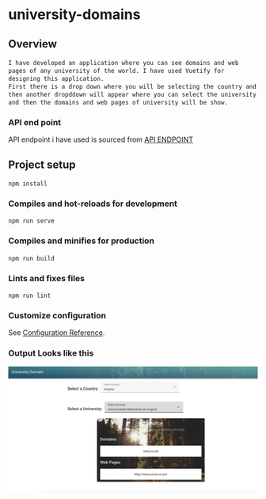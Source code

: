 # university-domains

## Overview
 ```
I have developed an application where you can see domains and web pages of any university of the world. I have used Vuetify for designing this application.
First there is a drop down where you will be selecting the country and then another dropddown will appear where you can select the university and then the domains and web pages of university will be show.
```
 ### API end point

 API endpoint i have used is sourced from 
[API ENDPOINT](https://github.com/Hipo/university-domains-list/blob/master/world_universities_and_domains.json)

## Project setup
```
npm install
```

### Compiles and hot-reloads for development
```
npm run serve
```

### Compiles and minifies for production
```
npm run build
```

### Lints and fixes files
```
npm run lint
```

### Customize configuration
See [Configuration Reference](https://cli.vuejs.org/config/).


### Output Looks like this

![alt text](https://github.com/mahafareed14/vue-university-domains/blob/master/src/assets/Screenshot%202023-10-14%20at%2012.16.56%20AM.png)
